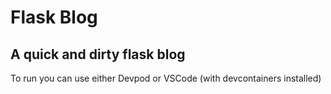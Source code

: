 # Flask Blog 

## A quick and dirty flask blog

To run you can use either Devpod or VSCode (with devcontainers installed)


